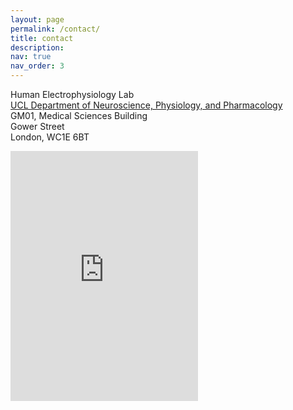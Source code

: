 ```yaml
---
layout: page
permalink: /contact/
title: contact
description:
nav: true
nav_order: 3
---
```


Human Electrophysiology Lab  
[UCL Department of Neuroscience, Physiology, and Pharmacology](https://www.ucl.ac.uk/biosciences/neuroscience-physiology-and-pharmacology)  
GM01, Medical Sciences Building  
Gower Street  
London, WC1E 6BT  

<iframe src="https://www.google.com/maps/embed?pb=!1m14!1m8!1m3!1d9929.776598793605!2d-0.1326081!3d51.523413!3m2!1i1024!2i768!4f13.1!3m3!1m2!1s0x48761b2f0df70dd5%3A0x67c8c9866470780e!2sMedical%20Sciences%20Building%20UCL!5e0!3m2!1sen!2suk!4v1680034168282!5m2!1sen!2suk" width="300" height="400" style="border:0;" allowfullscreen="" loading="lazy" referrerpolicy="no-referrer-when-downgrade"></iframe>
